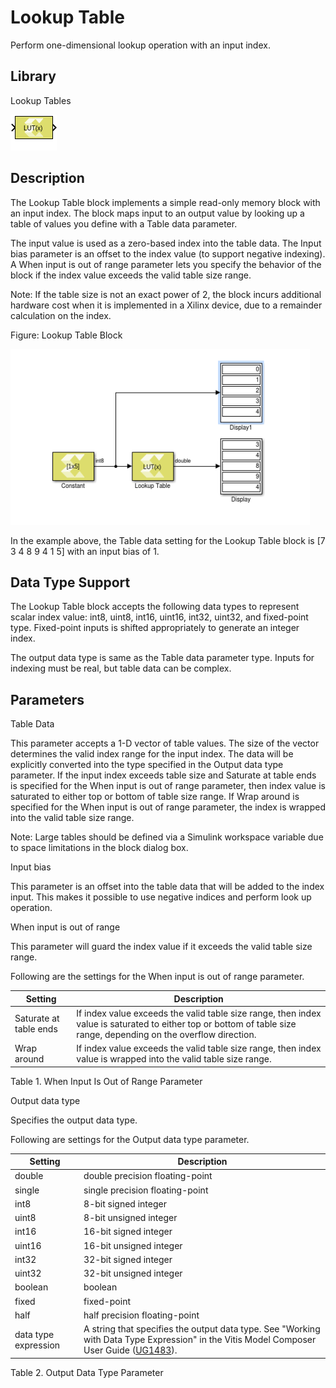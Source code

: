 # Lookup Table

Perform one-dimensional lookup operation with an input index.

## Library

Lookup Tables

![](./Images/block.png)

## Description

The Lookup Table block implements a simple read-only memory block with
an input index. The block maps input to an output value by looking up a
table of values you define with a Table data parameter.

The input value is used as a zero-based index into the table data. The
Input bias parameter is an offset to the index value (to support
negative indexing). A When input is out of range parameter lets you
specify the behavior of the block if the index value exceeds the valid
table size range.

Note: If the table size is not an exact power of 2, the block incurs
additional hardware cost when it is implemented in a Xilinx device, due
to a remainder calculation on the index.

Figure: Lookup Table Block

![](./Images/stg1532104004157.png)

In the example above, the Table data setting for the Lookup Table block
is \[7 3 4 8 9 4 1 5\] with an input bias of 1.

## Data Type Support

The Lookup Table block accepts the following data types to represent
scalar index value: int8, uint8, int16, uint16, int32, uint32, and
fixed-point type. Fixed-point inputs is shifted appropriately to
generate an integer index.

The output data type is same as the Table data parameter type. Inputs
for indexing must be real, but table data can be complex.

## Parameters

Table Data

This parameter accepts a 1-D vector of table values. The size of the
vector determines the valid index range for the input index. The data
will be explicitly converted into the type specified in the Output data
type parameter. If the input index exceeds table size and Saturate at
table ends is specified for the When input is out of range parameter,
then index value is saturated to either top or bottom of table size
range. If Wrap around is specified for the When input is out of range
parameter, the index is wrapped into the valid table size range.

Note: Large tables should be defined via a Simulink workspace variable
due to space limitations in the block dialog box.

Input bias

This parameter is an offset into the table data that will be added to
the index input. This makes it possible to use negative indices and
perform look up operation.

When input is out of range

This parameter will guard the index value if it exceeds the valid table
size range.

Following are the settings for the When input is out of range parameter.

| Setting                | Description                                                                                                                                                        |
|------------------------|--------------------------------------------------------------------------------------------------------------------------------------------------------------------|
| Saturate at table ends | If index value exceeds the valid table size range, then index value is saturated to either top or bottom of table size range, depending on the overflow direction. |
| Wrap around            | If index value exceeds the valid table size range, then index value is wrapped into the valid table size range.                                                    |

Table 1. When Input Is Out of Range Parameter

Output data type

Specifies the output data type.

Following are settings for the Output data type parameter.

| Setting              | Description                                                                                                                                                                                                                                                         |
|----------------------|---------------------------------------------------------------------------------------------------------------------------------------------------------------------------------------------------------------------------------------------------------------------|
| double               | double precision floating-point                                                                                                                                                                                                                                     |
| single               | single precision floating-point                                                                                                                                                                                                                                     |
| int8                 | 8-bit signed integer                                                                                                                                                                                                                                                |
| uint8                | 8-bit unsigned integer                                                                                                                                                                                                                                              |
| int16                | 16-bit signed integer                                                                                                                                                                                                                                               |
| uint16               | 16-bit unsigned integer                                                                                                                                                                                                                                             |
| int32                | 32-bit signed integer                                                                                                                                                                                                                                               |
| uint32               | 32-bit unsigned integer                                                                                                                                                                                                                                             |
| boolean              | boolean                                                                                                                                                                                                                                                             |
| fixed                | fixed-point                                                                                                                                                                                                                                                         |
| half                 | half precision floating-point                                                                                                                                                                                                                                       |
| data type expression | A string that specifies the output data type. See "Working with Data Type Expression" in the Vitis Model Composer User Guide ([UG1483](https://docs.xilinx.com/access/sources/dita/map?Doc_Version=2022.2%20English&url=ug1483-model-composer-sys-gen-user-guide)). |

Table 2. Output Data Type Parameter
